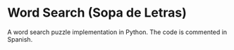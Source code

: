 # Word Search (Sopa de Letras)

A word search puzzle implementation in Python.
The code is commented in Spanish.
